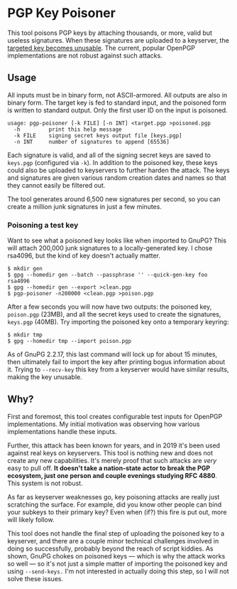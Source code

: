 # PGP Key Poisoner

This tool poisons PGP keys by attaching thousands, or more, valid but
useless signatures. When these signatures are uploaded to a keyserver,
the [targeted key becomes unusable][info]. The current, popular OpenPGP
implementations are not robust against such attacks.

## Usage

All inputs must be in binary form, not ASCII-armored. All outputs are
also in binary form. The target key is fed to standard input, and the
poisoned form is written to standard output. Only the first user ID on
the input is poisoned.

```
usage: pgp-poisoner [-k FILE] [-n INT] <target.pgp >poisoned.pgp
  -h         print this help message
  -k FILE    signing secret keys output file [keys.pgp]
  -n INT     number of signatures to append [65536]
```

Each signature is valid, and all of the signing secret keys are saved to
`keys.pgp` (configured via `-k`). In addition to the poisoned key, these
keys could also be uploaded to keyservers to further harden the attack.
The keys and signatures are given various random creation dates and
names so that they cannot easily be filtered out.

The tool generates around 6,500 new signatures per second, so you can
create a million junk signatures in just a few minutes.

### Poisoning a test key

Want to see what a poisoned key looks like when imported to GnuPG? This
will attach 200,000 junk signatures to a locally-generated key. I chose
rsa4096, but the kind of key doesn't actually matter.

    $ mkdir gen
    $ gpg --homedir gen --batch --passphrase '' --quick-gen-key foo rsa4096
    $ gpg --homedir gen --export >clean.pgp
    $ pgp-poisoner -n200000 <clean.pgp >poison.pgp

After a few seconds you will now have two outputs: the poisoned key,
`poison.pgp` (23MB), and all the secret keys used to create the
signatures, `keys.pgp` (40MB). Try importing the poisoned key onto a
temporary keyring:

    $ mkdir tmp
    $ gpg --homedir tmp --import poison.pgp

As of GnuPG 2.2.17, this last command will lock up for about 15 minutes,
then ultimately fail to import the key after printing bogus information
about it. Trying to `--recv-key` this key from a keyserver would have
similar results, making the key unusable.

## Why?

First and foremost, this tool creates configurable test inputs for
OpenPGP implementations. My initial motivation was observing how various
implementations handle these inputs.

Further, this attack has been known for years, and in 2019 it's been
used against real keys on keyservers. This tool is nothing new and does
not create any new capabilities. It's merely proof that such attacks are
*very* easy to pull off. **It doesn't take a nation-state actor to break
the PGP ecosystem, just one person and couple evenings studying RFC
4880**. This system is not robust.

As far as keyserver weaknesses go, key poisoning attacks are really just
scratching the surface. For example, did you know other people can bind
your subkeys to their primary key? Even when (if?) this fire is put out,
more will likely follow.

This tool does not handle the final step of uploading the poisoned key
to a keyserver, and there are a couple minor technical challenges
involved in doing so successfully, probably beyond the reach of script
kiddies. As shown, GnuPG chokes on poisoned keys — which is why the
attack works so well — so it's not just a simple matter of importing the
poisoned key and using `--send-keys.` I'm not interested in actually
doing this step, so I will not solve these issues.


[info]: https://gist.github.com/rjhansen/67ab921ffb4084c865b3618d6955275f

